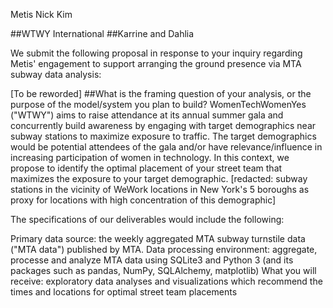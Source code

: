 Metis
Nick Kim

##WTWY International
##Karrine and Dahlia

We submit the following proposal in response to your inquiry regarding Metis' engagement to support arranging the ground presence via MTA subway data analysis:

[To be reworded] ##What is the framing question of your analysis, or the purpose of the model/system you plan to build?
WomenTechWomenYes ("WTWY") aims to raise attendance at its annual summer gala and concurrently build awareness by engaging with target demographics near subway stations to maximize exposure to traffic.
The target demographics would be potential attendees of the gala and/or have relevance/influence in increasing participation of women in technology.
In this context, we propose to identify the optimal placement of your street team that maximizes the exposure to your target demographic. 
[redacted: subway stations in the vicinity of WeWork locations in New York's 5 boroughs as proxy for locations with high concentration of this demographic]

The specifications of our deliverables would include the following:

Primary data source: the weekly aggregated MTA subway turnstile data ("MTA data") published by MTA. 
Data processing environment: aggregate, processe and analyze MTA data using SQLite3 and Python 3 (and its packages such as pandas, NumPy, SQLAlchemy, matplotlib) 
What you will receive: exploratory data analyses and visualizations which recommend the times and locations for optimal street team placements


